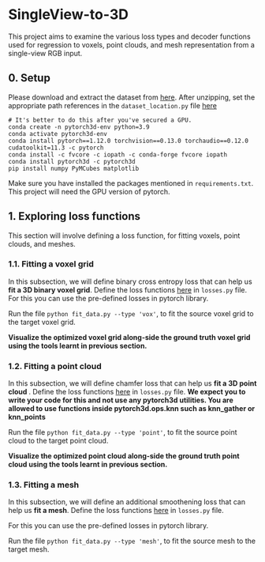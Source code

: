 # SingleView-to-3D

This project aims to examine the various loss types and decoder functions used for regression to voxels, point clouds, and mesh representation from a single-view RGB input.

## 0. Setup

Please download and extract the dataset from [here](https://drive.google.com/file/d/1VoSmRA9KIwaH56iluUuBEBwCbbq3x7Xt/view?usp=sharing).
After unzipping, set the appropriate path references in the `dataset_location.py` file [here](https://github.com/kirangit27/SingleView-to-3D/blob/master/dataset_location.py)

```
# It's better to do this after you've secured a GPU.
conda create -n pytorch3d-env python=3.9
conda activate pytorch3d-env
conda install pytorch==1.12.0 torchvision==0.13.0 torchaudio==0.12.0 cudatoolkit=11.3 -c pytorch
conda install -c fvcore -c iopath -c conda-forge fvcore iopath
conda install pytorch3d -c pytorch3d
pip install numpy PyMCubes matplotlib
```

Make sure you have installed the packages mentioned in `requirements.txt`.
This project will need the GPU version of pytorch.

## 1. Exploring loss functions
This section will involve defining a loss function, for fitting voxels, point clouds, and meshes.

### 1.1. Fitting a voxel grid
In this subsection, we will define binary cross entropy loss that can help us <b>fit a 3D binary voxel grid</b>.
Define the loss functions [here](https://github.com/kirangit27/SingleView-to-3D/blob/master/losses.py#L4-L9) in `losses.py` file. 
For this you can use the pre-defined losses in pytorch library.

Run the file `python fit_data.py --type 'vox'`, to fit the source voxel grid to the target voxel grid. 

**Visualize the optimized voxel grid along-side the ground truth voxel grid using the tools learnt in previous section.**

### 1.2. Fitting a point cloud
In this subsection, we will define chamfer loss that can help us <b> fit a 3D point cloud </b>.
Define the loss functions [here](https://github.com/kirangit27/SingleView-to-3D/blob/master/losses.py#L11-L15) in `losses.py` file.
<b>We expect you to write your code for this and not use any pytorch3d utilities. You are allowed to use functions inside pytorch3d.ops.knn such as knn_gather or knn_points</b>

Run the file `python fit_data.py --type 'point'`, to fit the source point cloud to the target point cloud. 

**Visualize the optimized point cloud along-side the ground truth point cloud using the tools learnt in previous section.**

### 1.3. Fitting a mesh
In this subsection, we will define an additional smoothening loss that can help us <b> fit a mesh</b>.
Define the loss functions [here](https://github.com/kirangit27/SingleView-to-3D/blob/master/losses.py#L17-L20) in `losses.py` file.

For this you can use the pre-defined losses in pytorch library.

Run the file `python fit_data.py --type 'mesh'`, to fit the source mesh to the target mesh. 
